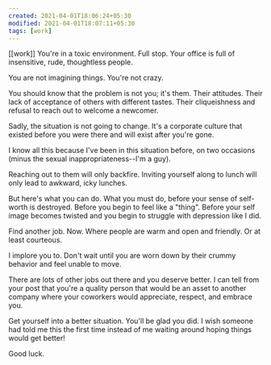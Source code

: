 ```yaml
---
created: 2021-04-01T18:06:24+05:30
modified: 2021-04-01T18:07:11+05:30
tags: [work]
---
```

[[work]]
 You're in a toxic environment.  Full stop.  Your office is full of insensitive, rude, thoughtless people.

You are not imagining things.  You're not crazy.

You should know that the problem is not you; it's them.  Their attitudes.  Their lack of acceptance of others with different tastes.  Their cliqueishness and refusal to reach out to welcome a newcomer.

Sadly, the situation is not going to change.  It's a corporate culture that existed before you were there and will exist after you're gone.

I know all this because I've been in this situation before, on two occasions (minus the sexual inappropriateness--I'm a guy).

Reaching out to them will only backfire.  Inviting yourself along to lunch will only lead to awkward, icky lunches.

But here's what you can do.  What you must do, before your sense of self-worth is destroyed.  Before you begin to feel like a "thing".  Before your self image becomes twisted and you begin to struggle with depression like I did.

Find another job.  Now.  Where people are warm and open and friendly.  Or at least courteous.

I implore you to.  Don't wait until you are worn down by their crummy behavior and feel unable to move.

There are lots of other jobs out there and you deserve better.  I can tell from your post that you're a quality person that would be an asset to another company where your coworkers would appreciate, respect, and embrace you.

Get yourself into a better situation.  You'll be glad you did.  I wish someone had told me this the first time instead of me waiting around hoping things would get better!

Good luck.

